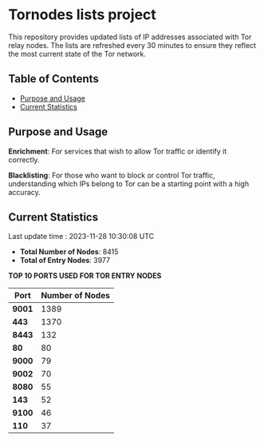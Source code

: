 # Tornodes lists project

This repository provides updated lists of IP addresses associated with Tor relay nodes. The lists are refreshed every 30 minutes to ensure they reflect the most current state of the Tor network.

## Table of Contents

- [Purpose and Usage](#purpose-and-usage)
- [Current Statistics](#current-statistics)


## Purpose and Usage

**Enrichment**: For services that wish to allow Tor traffic or identify it correctly.

**Blacklisting**: For those who want to block or control Tor traffic, understanding which IPs belong to Tor can be a starting point with a high accuracy.

## Current Statistics

Last update time : 2023-11-28 10:30:08 UTC

- **Total Number of Nodes**: 8415
- **Total of Entry Nodes**: 3977

**TOP 10 PORTS USED FOR TOR ENTRY NODES**

| **Port** | **Number of Nodes** |
|------|-----------------|
| **9001**   | 1389  |
| **443**   | 1370  |
| **8443**   | 132  |
| **80**   | 80  |
| **9000**   | 79  |
| **9002**   | 70  |
| **8080**   | 55  |
| **143**   | 52  |
| **9100**   | 46  |
| **110**   | 37  |

